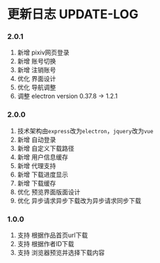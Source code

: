 # 更新日志 UPDATE-LOG


### 2.0.1
1. 新增 pixiv网页登录
2. 新增 账号切换
3. 新增 注销账号
2. 优化 界面设计
3. 优化 导航调整
4. 调整 electron version 0.37.8 -> 1.2.1

### 2.0.0
1. 技术架构由`express`改为`electron`，`jquery`改为`vue`
2. 新增 自动登录
1. 新增 自定义下载路径
1. 新增 用户信息缓存
1. 新增 代理支持
1. 新增 下载进度显示
1. 新增 下载缓存
1. 优化 预览界面版面设计
1. 优化 异步请求异步下载改为异步请求同步下载

### 1.0.0
1. 支持 根据作品首页url下载
1. 支持 根据作者ID下载
1. 支持 浏览器预览并选择下载内容
